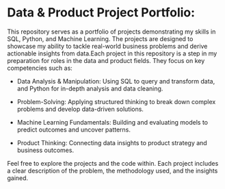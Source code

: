 # Data & Product Project Portfolio:

This repository serves as a portfolio of projects demonstrating my skills in SQL, Python, and Machine Learning. The projects are designed to showcase my ability to tackle real-world business problems and derive actionable insights from data.Each project in this repository is a step in my preparation for roles in the data and product fields. They focus on key competencies such as:

- Data Analysis & Manipulation: Using SQL to query and transform data, and Python for in-depth analysis and data cleaning.

- Problem-Solving: Applying structured thinking to break down complex problems and develop data-driven solutions.

- Machine Learning Fundamentals: Building and evaluating models to predict outcomes and uncover patterns.

- Product Thinking: Connecting data insights to product strategy and business outcomes.

Feel free to explore the projects and the code within. Each project includes a clear description of the problem, the methodology used, and the insights gained.
